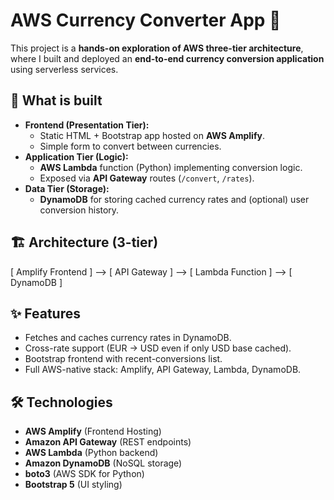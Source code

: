 # AWS Currency Converter App 💱

This project is a **hands-on exploration of AWS three-tier architecture**, where I built and deployed an **end-to-end currency conversion application** using serverless services.


## 🚀 What is built
- **Frontend (Presentation Tier):**
  - Static HTML + Bootstrap app hosted on **AWS Amplify**.
  - Simple form to convert between currencies.
- **Application Tier (Logic):**
  - **AWS Lambda** function (Python) implementing conversion logic.
  - Exposed via **API Gateway** routes (`/convert`, `/rates`).
- **Data Tier (Storage):**
  - **DynamoDB** for storing cached currency rates and (optional) user conversion history.

## 🏗️ Architecture (3-tier)

[ Amplify Frontend ] --> [ API Gateway ] --> [ Lambda Function ] --> [ DynamoDB ]

## ✨ Features
- Fetches and caches currency rates in DynamoDB.
- Cross-rate support (EUR → USD even if only USD base cached).
- Bootstrap frontend with recent-conversions list.
- Full AWS-native stack: Amplify, API Gateway, Lambda, DynamoDB.


## 🛠️ Technologies
- **AWS Amplify** (Frontend Hosting)
- **Amazon API Gateway** (REST endpoints)
- **AWS Lambda** (Python backend)
- **Amazon DynamoDB** (NoSQL storage)
- **boto3** (AWS SDK for Python)
- **Bootstrap 5** (UI styling)
